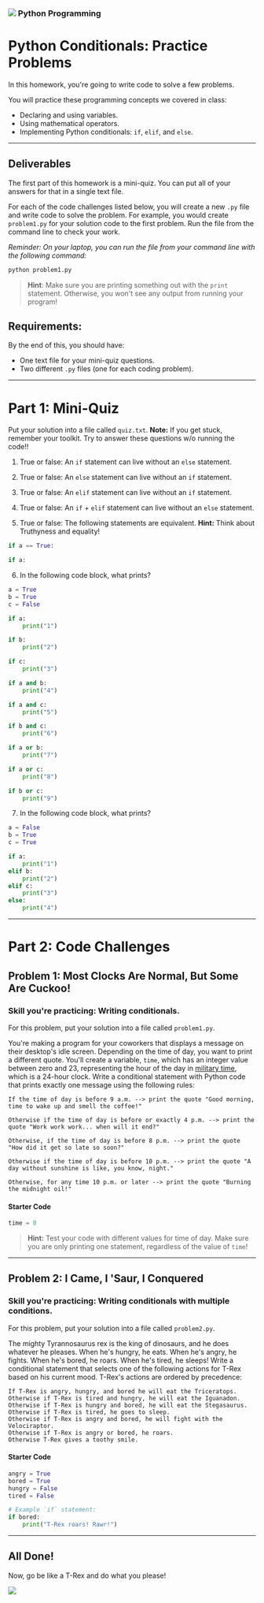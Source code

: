 ### ![](https://ga-dash.s3.amazonaws.com/production/assets/logo-9f88ae6c9c3871690e33280fcf557f33.png) Python Programming

<!---
This assignment was developed by Brandi

Questions? Comments?
1. Log an issue to this repo to alert me of a problem.
2. Suggest an edit yourself by forking this repo, making edits, and submitting a pull request with your changes back to our master branch.
3. Hit me up on Slack at @brandib.
--->

# Python Conditionals: Practice Problems

In this homework, you're going to write code to solve a few problems.

You will practice these programming concepts we covered in class:
* Declaring and using variables.
* Using mathematical operators.
* Implementing Python conditionals: `if`, `elif`, and `else`.

---

## Deliverables

The first part of this homework is a mini-quiz. You can put all of your answers for that in a single text file.

For each of the code challenges listed below, you will create a new `.py` file and write code to solve the problem. For example, you would create `problem1.py` for your solution code to the first problem. Run the file from the command line to check your work.

*Reminder: On your laptop, you can run the file from your command line with the following command:*

```python
python problem1.py
```

> **Hint**: Make sure you are printing something out with the `print` statement. Otherwise, you won't see any output from running your program!


## Requirements:

By the end of this, you should have:
* One text file for your mini-quiz questions.
* Two different `.py` files (one for each coding problem).

---

# Part 1: Mini-Quiz

Put your solution into a file called `quiz.txt`. **Note:** If you get stuck, remember your toolkit. Try to answer these questions w/o running the code!! 

1. True or false: An `if` statement can live without an `else` statement.

2. True or false: An `else` statement can live without an `if` statement.

3. True or false: An `elif` statement can live without an `if` statement.

4. True or false: An `if` + `elif` statement can live without an `else` statement.

5. True or false: The following statements are equivalent. **Hint:** Think about Truthyness and equality!

```python
if a == True:
```

```python
if a:
```

6. In the following code block, what prints?

```python
a = True
b = True
c = False

if a:
    print("1")

if b:
    print("2")

if c:
    print("3")

if a and b:
    print("4")

if a and c:
    print("5")

if b and c:
    print("6")

if a or b:
    print("7")

if a or c:
    print("8")

if b or c:
    print("9")
```

7. In the following code block, what prints?

```python
a = False
b = True
c = True

if a:
    print("1")
elif b:
    print("2")
elif c:
    print("3")
else:
    print("4")
```

---

# Part 2: Code Challenges

## Problem 1: Most Clocks Are Normal, But Some Are Cuckoo!

### Skill you're practicing: Writing conditionals.

For this problem, put your solution into a file called `problem1.py`.

You're making a program for your coworkers that displays a message on their desktop's idle screen. Depending on the time of day, you want to print a different quote. You'll create a variable, `time`, which has an integer value between zero and 23, representing the hour of the day in [military time](https://www.thebalancecareers.com/military-time-3356971), which is a 24-hour clock. Write a conditional statement with Python code that prints exactly one message using the following rules:

```
If the time of day is before 9 a.m. --> print the quote "Good morning, time to wake up and smell the coffee!"

Otherwise if the time of day is before or exactly 4 p.m. --> print the quote "Work work work... when will it end?"

Otherwise, if the time of day is before 8 p.m. --> print the quote "How did it get so late so soon?"

Otherwise if the time of day is before 10 p.m. --> print the quote "A day without sunshine is like, you know, night."

Otherwise, for any time 10 p.m. or later --> print the quote "Burning the midnight oil!"
```

#### Starter Code

```python
time = 8
```

> **Hint:** Test your code with different values for time of day. Make sure you are only printing one statement, regardless of the value of `time`!

---

## Problem 2: I Came, I 'Saur, I Conquered

### Skill you're practicing: Writing conditionals with multiple conditions.

For this problem, put your solution into a file called `problem2.py`.

The mighty Tyrannosaurus rex is the king of dinosaurs, and he does whatever he pleases. When he's hungry, he eats. When he's angry, he fights. When he's bored, he roars. When he's tired, he sleeps! Write a conditional statement that selects one of the following actions for T-Rex based on his current mood. T-Rex's actions are ordered by precedence:

```
If T-Rex is angry, hungry, and bored he will eat the Triceratops.
Otherwise if T-Rex is tired and hungry, he will eat the Iguanadon.
Otherwise if T-Rex is hungry and bored, he will eat the Stegasaurus.
Otherwise if T-Rex is tired, he goes to sleep.
Otherwise if T-Rex is angry and bored, he will fight with the Velociraptor.
Otherwise if T-Rex is angry or bored, he roars.
Otherwise T-Rex gives a toothy smile.
```

#### Starter Code

```python
angry = True
bored = True
hungry = False
tired = False

# Example `if` statement:
if bored:
    print("T-Rex roars! Rawr!")
```

---

## All Done!

Now, go be like a T-Rex and do what you please!

![](https://media.giphy.com/media/1NFXnqVxzGr6w/giphy.gif)
